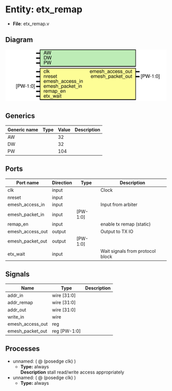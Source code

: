 # Entity: etx_remap

- **File**: etx_remap.v
## Diagram

![Diagram](etx_remap.svg "Diagram")
## Generics

| Generic name | Type | Value | Description |
| ------------ | ---- | ----- | ----------- |
| AW           |      | 32    |             |
| DW           |      | 32    |             |
| PW           |      | 104   |             |
## Ports

| Port name        | Direction | Type     | Description                      |
| ---------------- | --------- | -------- | -------------------------------- |
| clk              | input     |          | Clock                            |
| nreset           | input     |          |                                  |
| emesh_access_in  | input     |          | Input from arbiter               |
| emesh_packet_in  | input     | [PW-1:0] |                                  |
| remap_en         | input     |          | enable tx remap (static)         |
| emesh_access_out | output    |          | Output to TX IO                  |
| emesh_packet_out | output    | [PW-1:0] |                                  |
| etx_wait         | input     |          | Wait signals from protocol block |
## Signals

| Name             | Type         | Description |
| ---------------- | ------------ | ----------- |
| addr_in          | wire [31:0]  |             |
| addr_remap       | wire [31:0]  |             |
| addr_out         | wire [31:0]  |             |
| write_in         | wire         |             |
| emesh_access_out | reg          |             |
| emesh_packet_out | reg [PW-1:0] |             |
## Processes
- unnamed: ( @ (posedge clk) )
  - **Type:** always
</br>**Description**
stall read/write access appropriately 
- unnamed: ( @ (posedge clk) )
  - **Type:** always
